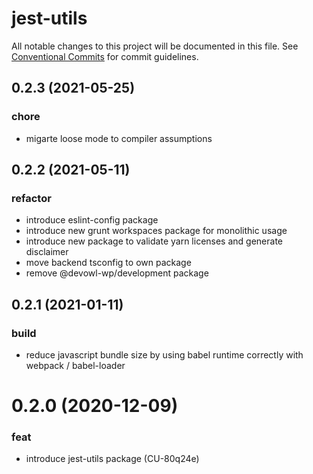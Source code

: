 # jest-utils

All notable changes to this project will be documented in this file.
See [Conventional Commits](https://conventionalcommits.org) for commit guidelines.

## 0.2.3 (2021-05-25)


### chore

* migarte loose mode to compiler assumptions





## 0.2.2 (2021-05-11)


### refactor

* introduce eslint-config package
* introduce new grunt workspaces package for monolithic usage
* introduce new package to validate yarn licenses and generate disclaimer
* move backend tsconfig to own package
* remove @devowl-wp/development package





## 0.2.1 (2021-01-11)


### build

* reduce javascript bundle size by using babel runtime correctly with webpack / babel-loader





# 0.2.0 (2020-12-09)


### feat

* introduce jest-utils package (CU-80q24e)
